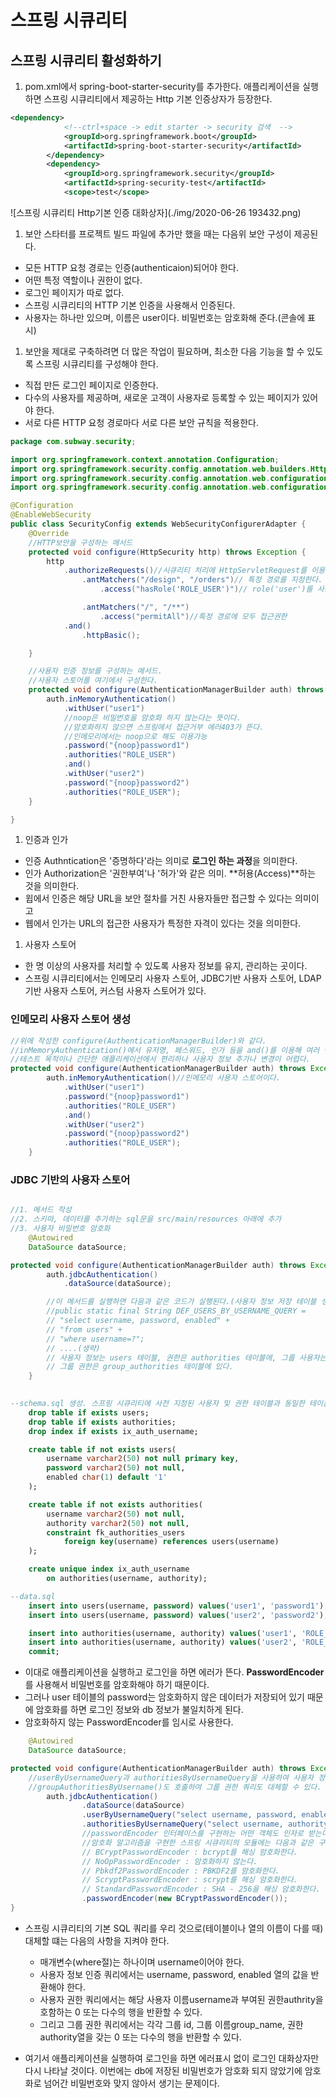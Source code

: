 # 스프링 시큐리티

## 스프링 시큐리티 활성화하기

1. pom.xml에서 spring-boot-starter-security를 추가한다.
애플리케이션을 실행하면 스프링 시큐리티에서 제공하는 Http 기본 인증상자가 등장한다.

``` xml
<dependency>
            <!--ctrl+space -> edit starter -> security 검색  -->
			<groupId>org.springframework.boot</groupId>
			<artifactId>spring-boot-starter-security</artifactId>
		</dependency>
		<dependency>
			<groupId>org.springframework.security</groupId>
			<artifactId>spring-security-test</artifactId>
			<scope>test</scope>
```

![스프링 시큐리티 Http기본 인증 대화상자](./img/2020-06-26 193432.png)

1. 보안 스타터를 프로젝트 빌드 파일에 추가만 했을 때는 다음위 보안 구성이 제공된다.

- 모든 HTTP 요청 경로는 인증(authenticaion)되어야 한다.
- 어떤 특정 역할이나 권한이 없다.
- 로그인 페이지가 따로 없다.
- 스프링 시큐리티의 HTTP 기본 인증을 사용해서 인증된다.
- 사용자는 하나만 있으며, 이름은 user이다. 비밀번호는 암호화해 준다.(콘솔에 표시)

1. 보안을 제대로 구축하려면 더 많은 작업이 필요하며, 최소한 다음 기능을 할 수 있도록 스프링 시큐리티를 구성해야 한다.

- 직접 만든 로그인 페이지로 인증한다.
- 다수의 사용자를 제공하며, 새로운 고객이 사용자로 등록할 수 있는 페이지가 있어야 한다.
- 서로 다른 HTTP 요청 경로마다 서로 다른 보안 규칙을 적용한다.

```java
package com.subway.security;

import org.springframework.context.annotation.Configuration;
import org.springframework.security.config.annotation.web.builders.HttpSecurity;
import org.springframework.security.config.annotation.web.configuration.EnableWebSecurity;
import org.springframework.security.config.annotation.web.configuration.WebSecurityConfigurerAdapter;

@Configuration
@EnableWebSecurity
public class SecurityConfig extends WebSecurityConfigurerAdapter {
	@Override
	//HTTP보안을 구성하는 메서드
	protected void configure(HttpSecurity http) throws Exception {
		http
			.authorizeRequests()//시큐리티 처리에 HttpServletRequest를 이용하는 것을 의미한다.
				.antMatchers("/design", "/orders")// 특정 경로를 지정한다.
					.access("hasRole('ROLE_USER')")// role('user')를 사용해도 된다. 권한명칭은 변경 가능(UESR 부분)

				.antMatchers("/", "/**")
					.access("permitAll")//특정 경로에 모두 접근권한
			.and()
				.httpBasic();

	}

	//사용자 인증 정보를 구성하는 메서드.
	//사용자 스토어를 여기에서 구성한다.
	protected void configure(AuthenticationManagerBuilder auth) throws Exception {//
		auth.inMemoryAuthentication()
			.withUser("user1")
			//noop은 비밀번호을 암호화 하지 않는다는 뜻이다.
			//암호화하지 않으면 스프링에서 접근거부 에러403가 뜬다.
			//인메모리에서는 noop으로 해도 이용가능
			.password("{noop}password1")
			.authorities("ROLE_USER")
			.and()
			.withUser("user2")
			.password("{noop}password2")
			.authorities("ROLE_USER");
	}

}	
```

1. 인증과 인가
- 인증 Authntication은 '증명하다'라는 의미로 **로그인 하는 과정**을 의미한다.
- 인가 Authorization은 '권한부여'나 '허가'와 같은 의미. **허용(Access)**하는 것을 의미한다.
- 윕에서 인증은 해당 URL을 보안 절차를 거친 사용자들만 접근할 수 있다는 의미이고
- 웹에서 인가는 URL의 접근한 사용자가 특정한 자격이 있다는 것을 의미한다.


1. 사용자 스토어
- 한 명 이상의 사용자를 처리할 수 있도록 사용자 정보를 유지, 관리하는 곳이다.
- 스프링 시큐리티에서는 인메모리 사용자 스토어, JDBC기반 사용자 스토어,
LDAP기반 사용자 스토어, 커스텀 사용자 스토어가 있다.


### 인메모리 사용자 스토어 생성
```java
//위에 작성한 configure(AuthenticationManagerBuilder)와 같다.
//inMemoryAuthentication()에서 유저명, 페스워드, 인가 등을 and()를 이용해 여러 번 입력한다.
//테스트 목적이나 간단한 애플리케이션에서 편리하나 사용자 정보 추가나 변경이 어렵다.
protected void configure(AuthenticationManagerBuilder auth) throws Exception {
		auth.inMemoryAuthentication()//인메모리 사용자 스토어이다.
			.withUser("user1")
			.password("{noop}password1")
			.authorities("ROLE_USER")
			.and()
			.withUser("user2")
			.password("{noop}password2")
			.authorities("ROLE_USER");
	}

```

### JDBC 기반의 사용자 스토어
```java

//1. 메서드 작성
//2. 스키마, 데이터를 추가하는 sql문을 src/main/resources 아래에 추가
//3. 사용자 비밀번호 암호화
	@Autowired
	DataSource dataSource;

protected void configure(AuthenticationManagerBuilder auth) throws Exception {
		auth.jdbcAuthentication()
			.dataSource(dataSource);

		//이 메서드를 실행하면 다음과 같은 코드가 실행된다.(사용자 정보 저장 테이블 생성)
		//public static final String DEF_USERS_BY_USERNAME_QUERY =
		// "select username, password, enabled" +
		// "from users" +
		// "where username=?";
		// ....(생략)
		// 사용자 정보는 users 테이블, 권한은 authorities 테이블에, 그룹 사용자는 group_members 테이블에
		// 그룹 권한은 group_authorities 테이블에 있다. 
	}
		
```
```sql
--schema.sql 생성. 스프링 시큐리티에 사전 지정된 사용자 및 권한 테이블과 동일한 테이블 생성
	drop table if exists users;
	drop table if exists authorities;
	drop index if exists ix_auth_username;

	create table if not exists users(
		username varchar2(50) not null primary key,
		password varchar2(50) not null,
		enabled char(1) default '1'
	);

	create table if not exists authorities(
		username varchar2(50) not null,
		authority varchar2(50) not null,
		constraint fk_authorities_users
			foreign key(username) references users(username)
	);

	create unique index ix_auth_username
		on authorities(username, authority);
```
```sql
--data.sql
	insert into users(username, password) values('user1', 'password1');
	insert into users(username, password) values('user2', 'password2');

	insert into authorities(username, authority) values('user1', 'ROLE_USER');
	insert into authorities(username, authority) values('user2', 'ROLE_USER');
	commit;

```
- 이대로 애플리케이션을 실행하고 로그인을 하면 에러가 뜬다. **PasswordEncoder**를 사용해서 비밀번호를 암호화해야 하기 때문이다.
- 그러나 user 테이블의 password는 암호화하지 않은 데이터가 저장되어 있기 때문에 암호화를 하면 로그인 정보와 db 정보가 불일치하게 된다.
- 암호화하지 않는 PasswordEncoder를 임시로 사용한다.

```java
	@Autowired
	DataSource dataSource;

protected void configure(AuthenticationManagerBuilder auth) throws Exception {
	//userByUsernameQuery과 authoritiesByUsernameQuery을 사용하여 사용자 정보와 권한 쿼리만을 대체 하였다.
	//groupAuthoritiesByUsername()도 호출하여 그룹 권한 쿼리도 대체할 수 있다.
		auth.jdbcAuthentication()
				.dataSource(dataSource)
				.userByUsernameQuery("select username, password, enabled from users"+"where username=?")
				.authoritiesByUsernameQuery("select username, authority from authorities"+"where username=?")
				//passwordEncoder 인터페이스를 구현하는 어떤 객체도 인자로 받는다.
				//암호화 알고리즘을 구현한 스프링 시큐리티의 모듈에는 다음과 같은 구현 클래스가 포함되어 있다.
				// BCryptPasswordEncoder : bcrypt를 해싱 암호화한다.
				// NoOpPasswordEncoder : 암호화하지 않는다.
				// Pbkdf2PasswordEncoder : PBKDF2를 암호화한다.
				// ScryptPasswordEncoder : scrypt를 해싱 암호화한다.
				// StandardPasswordEncoder : SHA - 256을 해싱 암호화한다.
				.passwordEncoder(new BCryptPasswordEncoder());
}
```

- 스프링 시큐리티의 기본 SQL 쿼리를 우리 것으로(테이블이나 열의 이름이 다를 때) 대체할 떄는 다음의 사항을 지켜야 한다.
	- 매개변수(where절)는 하나이며 username이어야 한다.
	- 사용자 정보 인증 쿼리에서는 username, password, enabled 열의 값을 반환해야 한다.
	- 사용자 권한 쿼리에서는 해당 사용자 이름username과 부여된 권한authrity을 호함하는 0 또는 다수의 행을 반환할 수 있다.
	- 그리고 그룹 권한 쿼리에서는 각각 그룹 id, 그룹 이름group_name, 권한authority열을 갖는 0 또는 다수의 행을 반환할 수 있다.

- 여기서 애플리케이션을 실행하여 로그인을 하면 에러표시 없이 로그인 대화상자만 다시 나타날 것이다. 이번에는 db에 저장된 비밀번호가 암호화 되지 않았기에 암호화로 넘어간 비밀번호와 맞지 않아서 생기는 문제이다.